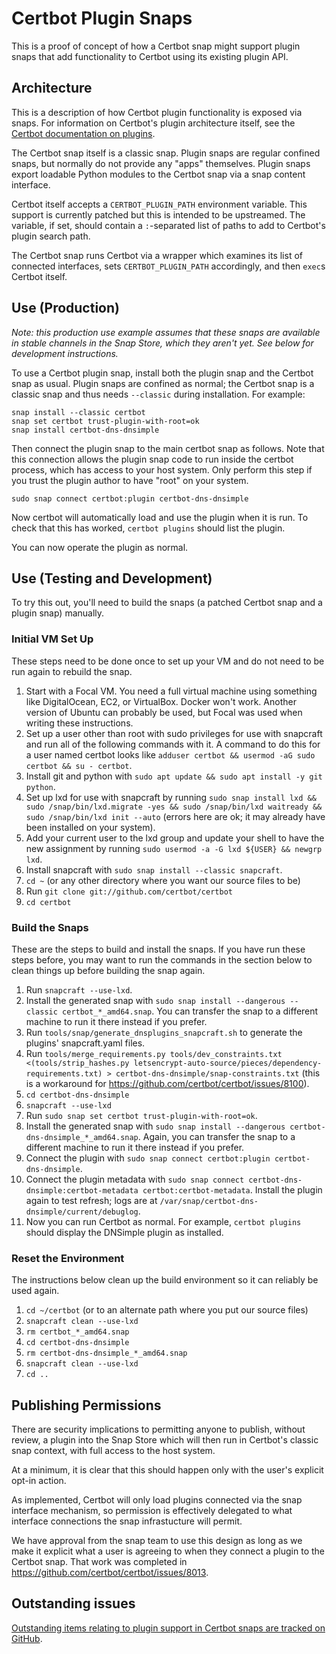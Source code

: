 # Certbot Plugin Snaps

This is a proof of concept of how a Certbot snap might support plugin snaps
that add functionality to Certbot using its existing plugin API.

## Architecture

This is a description of how Certbot plugin functionality is exposed via snaps.
For information on Certbot's plugin architecture itself, see the [Certbot
documentation on
plugins](https://certbot.eff.org/docs/contributing.html#plugin-architecture).

The Certbot snap itself is a classic snap. Plugin snaps are regular confined
snaps, but normally do not provide any "apps" themselves. Plugin snaps export
loadable Python modules to the Certbot snap via a snap content interface.

Certbot itself accepts a `CERTBOT_PLUGIN_PATH` environment variable. This
support is currently patched but this is intended to be upstreamed. The
variable, if set, should contain a `:`-separated list of paths to add to
Certbot's plugin search path.

The Certbot snap runs Certbot via a wrapper which examines its list of
connected interfaces, sets `CERTBOT_PLUGIN_PATH` accordingly, and then `exec`s
Certbot itself.

## Use (Production)

_Note: this production use example assumes that these snaps are available in
stable channels in the Snap Store, which they aren't yet. See below for
development instructions._

To use a Certbot plugin snap, install both the plugin snap and the Certbot snap
as usual. Plugin snaps are confined as normal; the Certbot snap is a classic
snap and thus needs `--classic` during installation. For example:

    snap install --classic certbot
    snap set certbot trust-plugin-with-root=ok
    snap install certbot-dns-dnsimple

Then connect the plugin snap to the main certbot snap as follows. Note that
this connection allows the plugin snap code to run inside the certbot process,
which has access to your host system. Only perform this step if you trust the
plugin author to have "root" on your system.

    sudo snap connect certbot:plugin certbot-dns-dnsimple

Now certbot will automatically load and use the plugin when it is run. To check
that this has worked, `certbot plugins` should list the plugin.

You can now operate the plugin as normal.

## Use (Testing and Development)

To try this out, you'll need to build the snaps (a patched Certbot snap and a
plugin snap) manually.

### Initial VM Set Up

These steps need to be done once to set up your VM and do not need to be run again to rebuild the snap.

 1. Start with a Focal VM. You need a full virtual machine using something like DigitalOcean, EC2, or VirtualBox. Docker won't work. Another version of Ubuntu can probably be used, but Focal was used when writing these instructions.
 2. Set up a user other than root with sudo privileges for use with snapcraft and run all of the following commands with it. A command to do this for a user named certbot looks like `adduser certbot && usermod -aG sudo certbot && su - certbot`.
 3. Install git and python with `sudo apt update && sudo apt install -y git python`.
 4. Set up lxd for use with snapcraft by running `sudo snap install lxd && sudo /snap/bin/lxd.migrate -yes && sudo /snap/bin/lxd waitready && sudo /snap/bin/lxd init --auto` (errors here are ok; it may already
 have been installed on your system).
 5. Add your current user to the lxd group and update your shell to have the new assignment by running `sudo usermod -a -G lxd ${USER} && newgrp lxd`.
 6. Install snapcraft with `sudo snap install --classic snapcraft`.
 7. `cd ~` (or any other directory where you want our source files to be)
 8. Run `git clone git://github.com/certbot/certbot`
 9. `cd certbot`

### Build the Snaps

These are the steps to build and install the snaps. If you have run these steps before, you may want to run the commands in the section below to clean things up before building the snap again.

 1. Run `snapcraft --use-lxd`.
 2. Install the generated snap with `sudo snap install --dangerous --classic certbot_*_amd64.snap`. You can transfer the snap to a different machine to run it there instead if you prefer.
 3. Run `tools/snap/generate_dnsplugins_snapcraft.sh` to generate the plugins' snapcraft.yaml files.
 4. Run `tools/merge_requirements.py tools/dev_constraints.txt <(tools/strip_hashes.py letsencrypt-auto-source/pieces/dependency-requirements.txt) > certbot-dns-dnsimple/snap-constraints.txt` (this is a workaround for https://github.com/certbot/certbot/issues/8100).
 5. `cd certbot-dns-dnsimple`
 6. `snapcraft --use-lxd`
 7. Run `sudo snap set certbot trust-plugin-with-root=ok`.
 8. Install the generated snap with `sudo snap install --dangerous certbot-dns-dnsimple_*_amd64.snap`. Again, you can transfer the snap to a different machine to run it there instead if you prefer.
 9. Connect the plugin with `sudo snap connect certbot:plugin certbot-dns-dnsimple`.
 10. Connect the plugin metadata with `sudo snap connect certbot-dns-dnsimple:certbot-metadata certbot:certbot-metadata`. Install the plugin again to test refresh; logs are at `/var/snap/certbot-dns-dnsimple/current/debuglog`.
 11. Now you can run Certbot as normal. For example, `certbot plugins` should display the DNSimple plugin as installed.

### Reset the Environment

The instructions below clean up the build environment so it can reliably be used again.

1. `cd ~/certbot` (or to an alternate path where you put our source files)
2. `snapcraft clean --use-lxd`
3. `rm certbot_*_amd64.snap`
4. `cd certbot-dns-dnsimple`
5. `rm certbot-dns-dnsimple_*_amd64.snap`
6. `snapcraft clean --use-lxd`
7. `cd ..`

## Publishing Permissions

There are security implications to permitting anyone to publish, without
review, a plugin into the Snap Store which will then run in Certbot's classic
snap context, with full access to the host system.

At a minimum, it is clear that this should happen only with the user's explicit
opt-in action.

As implemented, Certbot will only load plugins connected via the snap interface
mechanism, so permission is effectively delegated to what interface connections
the snap infrastucture will permit.

We have approval from the snap team to use this design as long as we make it
explicit what a user is agreeing to when they connect a plugin to the
Certbot snap. That work was completed in
https://github.com/certbot/certbot/issues/8013.

## Outstanding issues

[Outstanding items relating to plugin support in Certbot snaps are tracked on GitHub](https://github.com/certbot/certbot/issues?q=is%3Aopen+is%3Aissue+label%3A%22area%3A+snaps%22).
